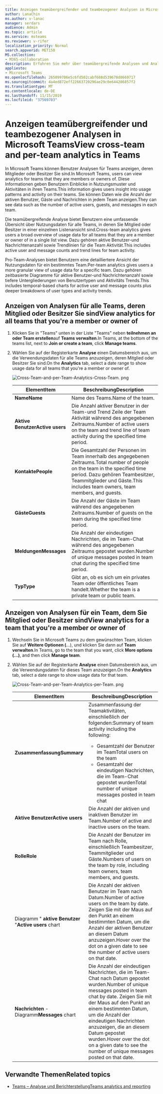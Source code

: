 ```yaml
---
title: Anzeigen teamübergreifender und teambezogener Analysen in Microsoft Teams
author: LanaChin
ms.author: v-lanac
manager: serdars
audience: Admin
ms.topic: article
ms.service: msteams
ms.reviewer: v-rifer
localization_priority: Normal
search.appverid: MET150
MS.collection:
- M365-collaboration
description: Erfahren Sie mehr über teamübergreifende Analysen und Analyseteams in Teams, in denen Benutzer Nutzungsdaten für Teams anzeigen können, denen Sie angehören.
appliesto:
- Microsoft Teams
ms.openlocfilehash: 265099706e5c6fd502cabf688d539678d8669717
ms.sourcegitcommit: 4a4ed872eff22663720296ae29c0e644286857f2
ms.translationtype: MT
ms.contentlocale: de-DE
ms.lasthandoff: 11/15/2019
ms.locfileid: "37569703"
---
```

# <a name="view-cross-team-and-per-team-analytics-in-teams"></a><span data-ttu-id="ccfdd-103">Anzeigen teamübergreifender und teambezogener Analysen in Microsoft Teams</span><span class="sxs-lookup"><span data-stu-id="ccfdd-103">View cross-team and per-team analytics in Teams</span></span>

<span data-ttu-id="ccfdd-104">In Microsoft Teams können Benutzer Analysen für Teams anzeigen, deren Mitglieder oder Besitzer Sie sind.</span><span class="sxs-lookup"><span data-stu-id="ccfdd-104">In Microsoft Teams, users can view analytics for teams that they are members or owners of.</span></span> <span data-ttu-id="ccfdd-105">Diese Informationen geben Benutzern Einblicke in Nutzungsmuster und Aktivitäten in ihren Teams.</span><span class="sxs-lookup"><span data-stu-id="ccfdd-105">This information gives users insight into usage patterns and activity on their teams.</span></span> <span data-ttu-id="ccfdd-106">Sie können Daten wie die Anzahl der aktiven Benutzer, Gäste und Nachrichten in jedem Team anzeigen.</span><span class="sxs-lookup"><span data-stu-id="ccfdd-106">They can see data such as the number of active users, guests, and messages in each team.</span></span>

<span data-ttu-id="ccfdd-107">Die teamübergreifende Analyse bietet Benutzern eine umfassende Übersicht über Nutzungsdaten für alle Teams, in denen Sie Mitglied oder Besitzer in einer einzelnen Listenansicht sind.</span><span class="sxs-lookup"><span data-stu-id="ccfdd-107">Cross-team analytics gives users a broad overview of usage data for all teams that they are a member or owner of in a single list view.</span></span> <span data-ttu-id="ccfdd-108">Dazu gehören aktive Benutzer-und Nachrichtenanzahl sowie Trendlinien für die Team Aktivität.</span><span class="sxs-lookup"><span data-stu-id="ccfdd-108">This includes active user and message counts and trend lines for team activity.</span></span>  

<span data-ttu-id="ccfdd-109">Pro-Team-Analysen bietet Benutzern eine detailliertere Ansicht der Nutzungsdaten für ein bestimmtes Team.</span><span class="sxs-lookup"><span data-stu-id="ccfdd-109">Per-team analytics gives users a more granular view of usage data for a specific team.</span></span> <span data-ttu-id="ccfdd-110">Dazu gehören zeitbasierte Diagramme für aktive Benutzer-und Nachrichtenanzahl sowie tiefere Untergliederungen von Benutzertypen und Aktivitäts Trends.</span><span class="sxs-lookup"><span data-stu-id="ccfdd-110">This includes temporal-based charts for active user and message counts plus deeper breakdowns of user types and activity trends.</span></span>

## <a name="view-analytics-for-all-teams-that-youre-a-member-or-owner-of"></a><span data-ttu-id="ccfdd-111">Anzeigen von Analysen für alle Teams, deren Mitglied oder Besitzer Sie sind</span><span class="sxs-lookup"><span data-stu-id="ccfdd-111">View analytics for all teams that you're a member or owner of</span></span>

1. <span data-ttu-id="ccfdd-112">Klicken Sie in "Teams" unten in der Liste "Teams" neben **teilnehmen an oder Team erstellen**auf **Teams verwalten**.</span><span class="sxs-lookup"><span data-stu-id="ccfdd-112">In Teams, at the bottom of the teams list, next to **Join or create a team**, click **Manage teams**.</span></span>
2. <span data-ttu-id="ccfdd-113">Wählen Sie auf der Registerkarte **Analyse** einen Datumsbereich aus, um die Verwendungsdaten für alle Teams anzuzeigen, deren Mitglied oder Besitzer Sie sind.</span><span class="sxs-lookup"><span data-stu-id="ccfdd-113">On the **Analytics** tab, select a date range to show usage data for all teams that you're a member or owner of.</span></span>

    ![Cross-Team-and-per-Team-Analytics-Cross-Team. png](../media/cross-team-and-per-team-analytics-cross-team.png)

    |<span data-ttu-id="ccfdd-115">Element</span><span class="sxs-lookup"><span data-stu-id="ccfdd-115">Item</span></span> |<span data-ttu-id="ccfdd-116">Beschreibung</span><span class="sxs-lookup"><span data-stu-id="ccfdd-116">Description</span></span>  |
    |--------|-------------|
    |<span data-ttu-id="ccfdd-117">**Name**</span><span class="sxs-lookup"><span data-stu-id="ccfdd-117">**Name**</span></span>   |<span data-ttu-id="ccfdd-118">Name des Teams.</span><span class="sxs-lookup"><span data-stu-id="ccfdd-118">Name of the team.</span></span> |
    |<span data-ttu-id="ccfdd-119">**Aktive Benutzer**</span><span class="sxs-lookup"><span data-stu-id="ccfdd-119">**Active users**</span></span>   |<span data-ttu-id="ccfdd-120">Die Anzahl aktiver Benutzer in der Team-und Trend Zeile der Team Aktivität während des angegebenen Zeitraums.</span><span class="sxs-lookup"><span data-stu-id="ccfdd-120">Number of active users on the team and trend line of team activity during the specified time period.</span></span>
    |<span data-ttu-id="ccfdd-121">**Kontakte**</span><span class="sxs-lookup"><span data-stu-id="ccfdd-121">**People**</span></span>   |<span data-ttu-id="ccfdd-122">Die Gesamtzahl der Personen im Team innerhalb des angegebenen Zeitraums.</span><span class="sxs-lookup"><span data-stu-id="ccfdd-122">Total number of people on the team in the specified time period.</span></span> <span data-ttu-id="ccfdd-123">Dazu gehören Teambesitzer, Teammitglieder und Gäste.</span><span class="sxs-lookup"><span data-stu-id="ccfdd-123">This includes team owners, team members, and guests.</span></span>|
    |<span data-ttu-id="ccfdd-124">**Gäste**</span><span class="sxs-lookup"><span data-stu-id="ccfdd-124">**Guests**</span></span>   |<span data-ttu-id="ccfdd-125">Die Anzahl der Gäste im Team während des angegebenen Zeitraums.</span><span class="sxs-lookup"><span data-stu-id="ccfdd-125">Number of guests on the team during the specified time period.</span></span> |
    |<span data-ttu-id="ccfdd-126">**Meldungen**</span><span class="sxs-lookup"><span data-stu-id="ccfdd-126">**Messages**</span></span>   |<span data-ttu-id="ccfdd-127">Die Anzahl der eindeutigen Nachrichten, die im Team-Chat während des angegebenen Zeitraums gepostet wurden.</span><span class="sxs-lookup"><span data-stu-id="ccfdd-127">Number of unique messages posted in team chat during the specified time period.</span></span> |
    |<span data-ttu-id="ccfdd-128">**Typ**</span><span class="sxs-lookup"><span data-stu-id="ccfdd-128">**Type**</span></span>   |<span data-ttu-id="ccfdd-129">Gibt an, ob es sich um ein privates Team oder öffentliches Team handelt.</span><span class="sxs-lookup"><span data-stu-id="ccfdd-129">Whether the team is a private team or public team.</span></span>|

## <a name="view-analytics-for-a-team-that-youre-a-member-or-owner-of"></a><span data-ttu-id="ccfdd-130">Anzeigen von Analysen für ein Team, dem Sie Mitglied oder Besitzer sind</span><span class="sxs-lookup"><span data-stu-id="ccfdd-130">View analytics for a team that you're a member or owner of</span></span>

1. <span data-ttu-id="ccfdd-131">Wechseln Sie in Microsoft Teams zu dem gewünschten Team, klicken Sie auf **Weitere Optionen (.**..), und klicken Sie dann auf **Team verwalten**.</span><span class="sxs-lookup"><span data-stu-id="ccfdd-131">In Teams, go to the team that you want, click **More options (...)**, and then click **Manage team**.</span></span>  
2. <span data-ttu-id="ccfdd-132">Wählen Sie auf der Registerkarte **Analyse** einen Datumsbereich aus, um die Verwendungsdaten für dieses Team anzuzeigen.</span><span class="sxs-lookup"><span data-stu-id="ccfdd-132">On the **Analytics** tab, select a date range to show usage data for that team.</span></span>  

    ![Cross-Team-and-per-Team-Analytics-per-Team. png](../media/cross-team-and-per-team-analytics-per-team.png)

    |<span data-ttu-id="ccfdd-134">Element</span><span class="sxs-lookup"><span data-stu-id="ccfdd-134">Item</span></span> |<span data-ttu-id="ccfdd-135">Beschreibung</span><span class="sxs-lookup"><span data-stu-id="ccfdd-135">Description</span></span>  |
    |--------|-------------|
    |<span data-ttu-id="ccfdd-136">**Zusammenfassung**</span><span class="sxs-lookup"><span data-stu-id="ccfdd-136">**Summary**</span></span>   |<span data-ttu-id="ccfdd-137">Zusammenfassung der Teamaktivitäten, einschließlich der folgenden:</span><span class="sxs-lookup"><span data-stu-id="ccfdd-137">Summary of team activity including the following:</span></span><ul><li><span data-ttu-id="ccfdd-138">Gesamtzahl der Benutzer im Team</span><span class="sxs-lookup"><span data-stu-id="ccfdd-138">Total users on the team</span></span></li> <li> <span data-ttu-id="ccfdd-139">Gesamtzahl der eindeutigen Nachrichten, die im Team-Chat gepostet wurden</span><span class="sxs-lookup"><span data-stu-id="ccfdd-139">Total number of unique messages posted in team chat</span></span> </li> </ul> |
    |<span data-ttu-id="ccfdd-140">**Aktive Benutzer**</span><span class="sxs-lookup"><span data-stu-id="ccfdd-140">**Active users**</span></span>   |<span data-ttu-id="ccfdd-141">Die Anzahl der aktiven und inaktiven Benutzer im Team.</span><span class="sxs-lookup"><span data-stu-id="ccfdd-141">Number of active and inactive users on the team.</span></span>|
    |<span data-ttu-id="ccfdd-142">**Rolle**</span><span class="sxs-lookup"><span data-stu-id="ccfdd-142">**Role**</span></span>   |<span data-ttu-id="ccfdd-143">Die Anzahl der Benutzer im Team nach Rolle, einschließlich Teambesitzer, Teammitglieder und Gäste.</span><span class="sxs-lookup"><span data-stu-id="ccfdd-143">Numbers of users on the team by role, including team owners, team members, and guests.</span></span>|
    |<span data-ttu-id="ccfdd-144">Diagramm " **aktive Benutzer** "</span><span class="sxs-lookup"><span data-stu-id="ccfdd-144">**Active users** chart</span></span>  |<span data-ttu-id="ccfdd-145">Die Anzahl der aktiven Benutzer im Team nach Datum.</span><span class="sxs-lookup"><span data-stu-id="ccfdd-145">Number of active users on the team by date.</span></span> <span data-ttu-id="ccfdd-146">Zeigen Sie mit der Maus auf den Punkt an einem bestimmten Datum, um die Anzahl der aktiven Benutzer an diesem Datum anzuzeigen.</span><span class="sxs-lookup"><span data-stu-id="ccfdd-146">Hover over the dot on a given date to see the number of active users on that date.</span></span>|
    |<span data-ttu-id="ccfdd-147">**Nachrichten** -Diagramm</span><span class="sxs-lookup"><span data-stu-id="ccfdd-147">**Messages** chart</span></span>  |<span data-ttu-id="ccfdd-148">Die Anzahl der eindeutigen Nachrichten, die im Team-Chat nach Datum gepostet wurden.</span><span class="sxs-lookup"><span data-stu-id="ccfdd-148">Number of unique messages posted in team chat by date.</span></span> <span data-ttu-id="ccfdd-149">Zeigen Sie mit der Maus auf den Punkt an einem bestimmten Datum, um die Anzahl der eindeutigen Nachrichten anzuzeigen, die an diesem Datum gepostet wurden.</span><span class="sxs-lookup"><span data-stu-id="ccfdd-149">Hover over the dot on a given date to see the number of unique messages posted on that date.</span></span>|

## <a name="related-topics"></a><span data-ttu-id="ccfdd-150">Verwandte Themen</span><span class="sxs-lookup"><span data-stu-id="ccfdd-150">Related topics</span></span>

- [<span data-ttu-id="ccfdd-151">Teams – Analyse und Berichterstellung</span><span class="sxs-lookup"><span data-stu-id="ccfdd-151">Teams analytics and reporting</span></span>](teams-reporting-reference.md)